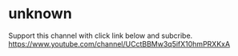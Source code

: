 # unknown
Support this channel with click link below and subcribe. https://www.youtube.com/channel/UCctBBMw3q5ifX10hmPRXKxA
